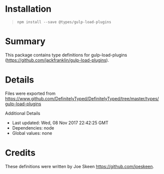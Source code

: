 # Installation
> `npm install --save @types/gulp-load-plugins`

# Summary
This package contains type definitions for gulp-load-plugins (https://github.com/jackfranklin/gulp-load-plugins).

# Details
Files were exported from https://www.github.com/DefinitelyTyped/DefinitelyTyped/tree/master/types/gulp-load-plugins

Additional Details
 * Last updated: Wed, 08 Nov 2017 22:42:25 GMT
 * Dependencies: node
 * Global values: none

# Credits
These definitions were written by Joe Skeen <https://github.com/joeskeen>.
